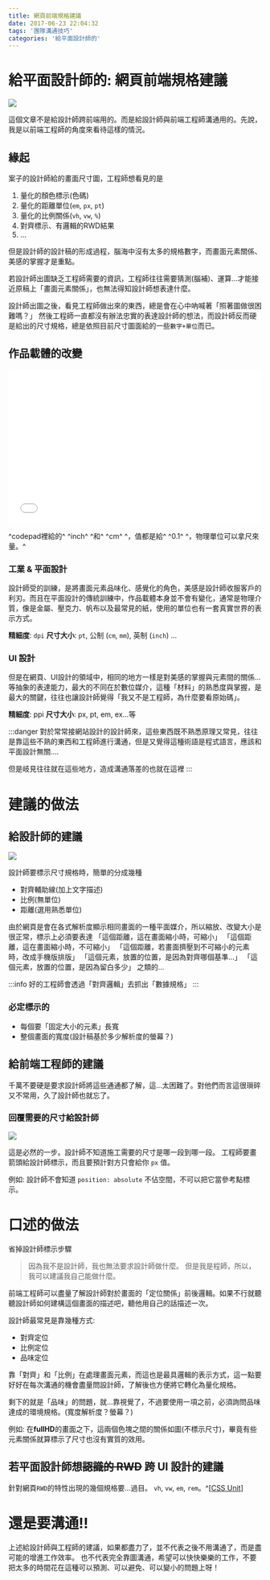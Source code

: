 ```yaml
---
title: 網頁前端規格建議
date: 2017-06-23 22:04:32
tags: '團隊溝通技巧'
categories: '給平面設計師的'
---
```


# 給平面設計師的: 網頁前端規格建議

![](https://i.imgur.com/UvHo0gv.png)

這個文章不是給設計師跨前端用的。而是給設計師與前端工程師溝通用的。先說，我是以前端工程師的角度來看待這樣的情況。

## 緣起

案子的設計師給的畫面尺寸圖，工程師想看見的是
1. 量化的顏色標示(色碼)
1. 量化的距離單位(`em`, `px`, `pt`)
1. 量化的比例關係(`vh`, `vw`, `%`)
1. 對齊標示、有邏輯的RWD結果
1. ...

但是設計師的設計稿的形成過程，腦海中沒有太多的規格數字，而畫面元素關係、美感的掌握才是重點。

若設計師出圖缺乏工程師需要的資訊，工程師往往需要猜測(腦補)、運算...才能接近原稿上「畫面元素關係」，也無法得知設計師想表達什麼。

設計師出圖之後，看見工程師做出來的東西，總是會在心中吶喊著「照著圖做很困難嗎？」
然後工程師一直都沒有辦法忠實的表達設計師的想法，而設計師反而硬是給出的尺寸規格，總是依照目前尺寸圖面給的一些`數字+單位`而已。

## 作品載體的改變

<iframe height='307' scrolling='no' title='testFontSize' src='//codepen.io/dwatow/embed/OgjXWp/?height=307&theme-id=light&default-tab=result&embed-version=2' frameborder='no' allowtransparency='true' allowfullscreen='true' style='width: 100%;'>See the Pen <a href='https://codepen.io/dwatow/pen/OgjXWp/'>testFontSize</a> by chris (<a href='https://codepen.io/dwatow'>@dwatow</a>) on <a href='https://codepen.io'>CodePen</a>.
</iframe>

^codepad裡給的^ ^inch^ ^和^ ^cm^ ^，值都是給^ ^0.1^ ^，物理單位可以拿尺來量。^

### 工業 & 平面設計

設計師受的訓練，是將畫面元素品味化、感覺化的角色，美感是設計師收服客戶的利刃。而且在平面設計的傳統訓練中，作品載體本身並不會有變化，通常是物理介質，像是金屬、壓克力、帆布以及最常見的紙，使用的單位也有一套真實世界的表示方式。

**精細度**: `dpi`
**尺寸大小**: `pt`, 公制 (`cm`, `mm`), 英制 (`inch`)
...

### UI 設計

但是在網頁、UI設計的領域中，相同的地方一樣是對美感的掌握與元素間的關係...等抽象的表達能力，最大的不同在於數位媒介，這種「材料」的熟悉度與掌握，是最大的關鍵，往往也讓設計師覺得「我又不是工程師，為什麼要看原始碼」。

**精細度**: ppi
**尺寸大小**: px, pt, em, ex...等

:::danger
對於常常接網站設計的設計師來，這些東西既不熟悉原理又常見，往往是靠這些不熟的東西和工程師進行溝通，但是又覺得這種術語是程式語言，應該和平面設計無關....

但是岐見往往就在這些地方，造成溝通落差的也就在這裡
:::

# 建議的做法

## 給設計師的建議

![](https://i.imgur.com/jmYtoLZ.png)

設計師要標示尺寸規格時，簡單的分成幾種

- 對齊輔助線(加上文字描述)
- 比例(無單位)
- 距離(選用熟悉單位)

由於網頁是會在各式解析度顯示相同畫面的一種平面媒介，所以縮放、改變大小是很正常，標示上必須要表達
「這個距離，這在畫面縮小時，可縮小」
「這個距離，這在畫面縮小時，不可縮小」
「這個距離，若畫面擠壓到不可縮小的元素時，改成手機版排版」
「這個元素，放置的位置，是因為對齊哪個基準...」
「這個元素，放置的位置，是因為留白多少」
之類的...

:::info
好的工程師會透過「對齊邏輯」去抓出「數據規格」
:::

### 必定標示的

- 每個要「固定大小的元素」長寬
- 整個畫面的寬度(設計稿基於多少解析度的螢幕？)

## 給前端工程師的建議

千萬不要硬是要求設計師將這些通通都了解，這...太困難了。對他們而言這很瑣碎又不常用，久了設計師也就忘了。

### 回覆需要的尺寸給設計師

![](https://i.imgur.com/NPoBsoT.png)

這是必然的一步。設計師不知道施工需要的尺寸是哪一段到哪一段。
工程師要畫箭頭給設計師標示，而且要預計對方只會給你 `px` 值。

例如: 設計師不會知道 `position: absolute` 不佔空間，不可以把它當參考點標示。

# 口述的做法
省掉設計師標示步驟

> 因為我不是設計師，我也無法要求設計師做什麼。
> 但是我是程師，所以，我可以建議我自己能做什麼。

前端工程師可以盡量了解設計師對於畫面的「定位關係」前後邏輯。如果不行就聽聽設計師如何建構這個畫面的描述吧，聽他用自己的話描述一次。

設計師最常見是靠幾種方式:

- 對齊定位
- 比例定位
- 品味定位

靠「對齊」和「比例」在處理畫面元素，而這也是最具邏輯的表示方式，這一點要好好在每次溝通的機會盡量問設計師，了解後也方便將它轉化為量化規格。

剩下的就是「品味」的問題，就...靠視覺了，不過要使用一項之前，必須詢問品味達成的環境規格。(寬度解析度？螢幕？)

例如: 在**fullHD**的畫面之下，這兩個色塊之間的關係如圖(不標示尺寸)，畢竟有些元素關係就算標示了尺寸也沒有實質的效用。

## 若平面設計師想~~認識的 RWD~~ 跨 UI 設計的建議

針對網頁`RWD`的特性出現的幾個規格要...過目。
`vh`, `vw`, `em`, `rem`。^[[CSS Unit](https://www.w3schools.com/CSSref/CSS_units.asp)]

# 還是要溝通!!

上述給設計師與工程師的建議，如果都盡力了，並不代表之後不用溝通了，而是盡可能的增進工作效率。
也不代表完全靠圖溝通，希望可以快快樂樂的工作，不要把太多的時間花在這種可以預測、可以避免、可以變小的問題上呀！
